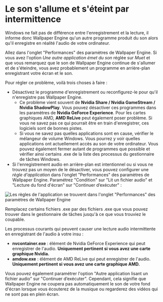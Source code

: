 # Le son s'allume et s'éteint par intermittence

Windows ne fait pas de différence entre l'enregistrement et la lecture, il informe donc Wallpaper Engine qu'un autre programme produit du son alors qu'il enregistre en réalité l'audio de votre ordinateur.

Allez dans l'onglet "Performances" des paramètres de Wallpaper Engine. Si vous avez l'option *Une autre application émet du son* réglée sur *Muet* et que vous remarquez que le son de Wallpaper Engine continue de s'allumer et de s'éteindre, vous avez probablement un programme en arrière-plan enregistrant votre écran et le son.

Pour régler ce problème, voilà trois choses à faire :

* Désactivez le programme d'enregistrement ou reconfigurez-le pour qu'il n'enregistre pas Wallpaper Engine.
    * Ce problème vient souvent de **Nvidia Share / Nvidia GameStream / Nvidia ShadowPlay**. Vous pouvez désactiver ces programmes dans les paramètres de **Nvidia GeForce Experience**. Pour les cartes graphiques AMD, **AMD ReLive** peut également poser problème. Si vous ne savez pas ce qui pourrait être en train d'enregistrer, ces logiciels sont de bonnes pistes.
    * Si vous ne savez pas quelles applications sont en cause, vérifier le mélangeur de volume Windows. Vous pourrez y voir quelles applications ont actuellement accès au son de votre ordinateur. Vous pouvez également fermer autant de programmes que possible et vérifier ainsi certains .exe de la liste des processus du gestionnaire de tâches Windows.
* Si l'enregistrement audio en arrière-plan est intentionnel ou si vous ne trouvez pas un moyen de le désactiver, vous pouvez configurer une *règle d'application* dans l'onglet "Performances" des paramètres de Wallpaper Engine. Paramétrez "Condition" sur "Lit un fichier audio" et "Lecture du fond d'écran" sur "Continuer d’exécuter" :

![Les règles de l'application se trouvent dans l'onglet "Performances" des paramètres de Wallpaper Engine](./applicationrule.png)

Remplacez certains fichiers .exe par des fichiers .exe que vous pouvez trouver dans le gestionnaire de tâches jusqu'à ce que vous trouviez le coupable.

Les processus courants qui peuvent causer une lecture audio intermittente en enregistrant de l'audio à votre insu :

* **nvcontainer.exe** : élément de Nvidia GeForce Experience qui peut enregistrer de l'audio. **Uniquement pertinent si vous avez une carte graphique Nvidia.**
* **amdow.exe** : élément de AMD ReLive qui peut enregistrer de l'audio. **Uniquement pertinent si vous avez une carte graphique AMD.**

Vous pouvez également paramétrer l'option "Autre application lisant un fichier audio" sur "Continuer d’exécuter". Cependant, cela signifie que Wallpaper Engine ne coupera pas automatiquement le son de votre fond d'écran lorsque vous écouterez de la musique ou regarderez des vidéos qui ne sont pas en plein écran.

